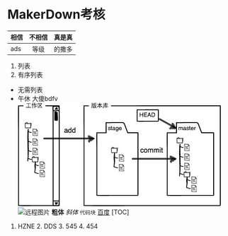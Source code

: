 # MakerDown考核
|相信|不相信|真是真|
|:---|:---:|---:|
|ads|等级|的撒多|
1. 列表
2. 有序列表
- 无需列表
- 午休 大傻bdfv
![图片](./0.jpg)
![远程图片](https://ss0.bdstatic.com/70cFvHSh_Q1YnxGkpoWK1HF6hhy/it/u=2733473654,4282707614&fm=26&gp=0.jpg)
**粗体**
*斜体*
`
代码块
`
[百度]('http://www.baidu.com')
[TOC]
1. HZNE
   2. DDS
    3. 545
    4. 454 
